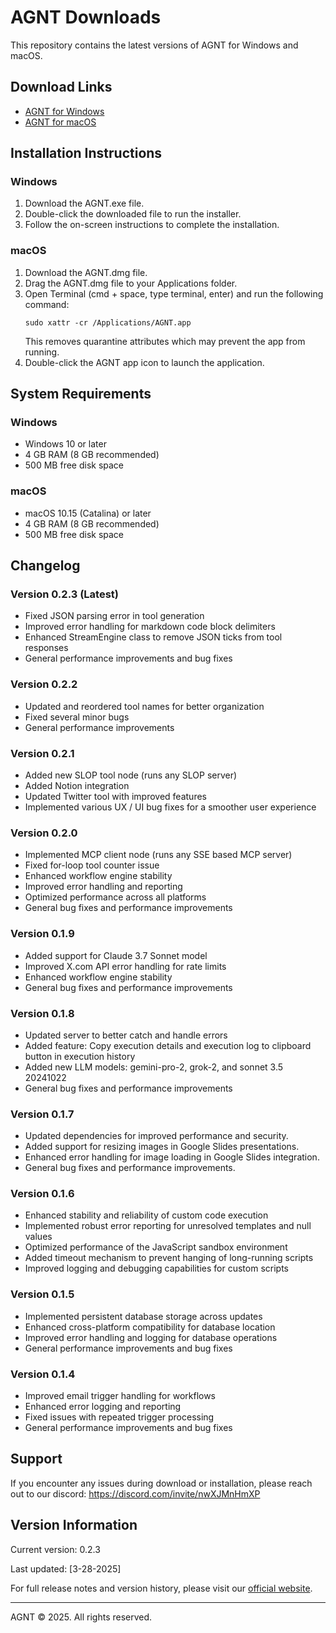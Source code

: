 # AGNT Downloads

This repository contains the latest versions of AGNT for Windows and macOS.

## Download Links

- [AGNT for Windows](https://agnt.gg/downloads/AGNT-0.2.3.exe)
- [AGNT for macOS](https://agnt.gg/downloads/AGNT-0.2.3-arm64.dmg)

## Installation Instructions

### Windows
1. Download the AGNT.exe file.
2. Double-click the downloaded file to run the installer.
3. Follow the on-screen instructions to complete the installation.

### macOS
1. Download the AGNT.dmg file.
2. Drag the AGNT.dmg file to your Applications folder.
3. Open Terminal (cmd + space, type terminal, enter) and run the following command:
   ```
   sudo xattr -cr /Applications/AGNT.app
   ```
   This removes quarantine attributes which may prevent the app from running.
4. Double-click the AGNT app icon to launch the application.

## System Requirements

### Windows
- Windows 10 or later
- 4 GB RAM (8 GB recommended)
- 500 MB free disk space

### macOS
- macOS 10.15 (Catalina) or later
- 4 GB RAM (8 GB recommended)
- 500 MB free disk space

## Changelog

### Version 0.2.3 (Latest)
- Fixed JSON parsing error in tool generation
- Improved error handling for markdown code block delimiters
- Enhanced StreamEngine class to remove JSON ticks from tool responses
- General performance improvements and bug fixes

### Version 0.2.2
- Updated and reordered tool names for better organization
- Fixed several minor bugs
- General performance improvements

### Version 0.2.1
- Added new SLOP tool node (runs any SLOP server)
- Added Notion integration
- Updated Twitter tool with improved features
- Implemented various UX / UI bug fixes for a smoother user experience

### Version 0.2.0
- Implemented MCP client node (runs any SSE based MCP server)
- Fixed for-loop tool counter issue
- Enhanced workflow engine stability
- Improved error handling and reporting
- Optimized performance across all platforms
- General bug fixes and performance improvements

### Version 0.1.9
- Added support for Claude 3.7 Sonnet model
- Improved X.com API error handling for rate limits
- Enhanced workflow engine stability
- General bug fixes and performance improvements

### Version 0.1.8
- Updated server to better catch and handle errors
- Added feature: Copy execution details and execution log to clipboard button in execution history
- Added new LLM models: gemini-pro-2, grok-2, and sonnet 3.5 20241022
- General bug fixes and performance improvements

### Version 0.1.7
- Updated dependencies for improved performance and security.
- Added support for resizing images in Google Slides presentations.
- Enhanced error handling for image loading in Google Slides integration.
- General bug fixes and performance improvements.

### Version 0.1.6
- Enhanced stability and reliability of custom code execution
- Implemented robust error reporting for unresolved templates and null values
- Optimized performance of the JavaScript sandbox environment
- Added timeout mechanism to prevent hanging of long-running scripts
- Improved logging and debugging capabilities for custom scripts

### Version 0.1.5
- Implemented persistent database storage across updates
- Enhanced cross-platform compatibility for database location
- Improved error handling and logging for database operations
- General performance improvements and bug fixes

### Version 0.1.4
- Improved email trigger handling for workflows
- Enhanced error logging and reporting
- Fixed issues with repeated trigger processing
- General performance improvements and bug fixes

## Support

If you encounter any issues during download or installation, please reach out to our discord: https://discord.com/invite/nwXJMnHmXP

## Version Information

Current version: 0.2.3

Last updated: [3-28-2025]

For full release notes and version history, please visit our [official website](https://agnt.gg/).

---

AGNT © 2025. All rights reserved.
